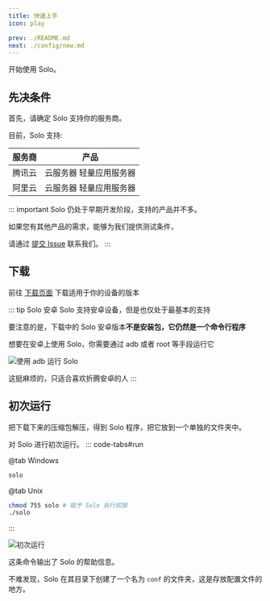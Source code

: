 ```yaml
---
title: 快速上手
icon: play

prev: ./README.md
next: ./config/new.md
---
```


开始使用 Solo。

## 先决条件
首先，请确定 Solo 支持你的服务商。

目前，Solo 支持:

| 服务商 |          产品           |
| :----: | :---------------------: |
| 腾讯云 | 云服务器 轻量应用服务器 |  |
| 阿里云 | 云服务器 轻量应用服务器 |

::: important
Solo 仍处于早期开发阶段，支持的产品并不多。

如果您有其他产品的需求，能够为我们提供测试条件，

请通过 [提交 Issue](https://github.com/cnlancehu/solo/issues) 联系我们。
:::

## 下载
前往 [下载页面](../download/README.md) 下载适用于你的设备的版本

::: tip Solo 安卓
Solo 支持安卓设备，但是也仅处于最基本的支持

要注意的是，下载中的 Solo 安卓版本**不是安装包，它仍然是一个命令行程序**

想要在安卓上使用 Solo，你需要通过 adb 或者 root 等手段运行它

![使用 adb 运行 Solo](/assets/guide/adb.webp)

这挺麻烦的，只适合喜欢折腾安卓的人
:::

## 初次运行
把下载下来的压缩包解压，得到 Solo 程序，把它放到一个单独的文件夹中。

对 Solo 进行初次运行。
::: code-tabs#run

@tab Windows

```bash :no-line-numbers
solo
```

@tab Unix

```bash :no-line-numbers
chmod 755 solo # 赋予 Solo 执行权限
./solo
```
:::

![初次运行](/assets/guide/first-run.webp)

这条命令输出了 Solo 的帮助信息。

不难发现，Solo 在其目录下创建了一个名为 `conf` 的文件夹，这是存放配置文件的地方。
